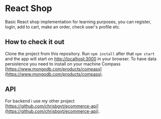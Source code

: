 # React Shop

Basic React shop implementation for learning purposes, you can register, login, add to cart, make an order, check user's profile etc.

## How to check it out

Clone the project from this repository. Run `npm install` after that `npm start` and the app will start on [http://localhost:3000](http://localhost:3000) in your browser. To have data persistence you need to install on your machine Compass [https://www.mongodb.com/products/compass](https://www.mongodb.com/products/compass). 

## API

For backend i use my other project [https://github.com/chrisbgvt/ecommerce-api](https://github.com/chrisbgvt/ecommerce-api).
